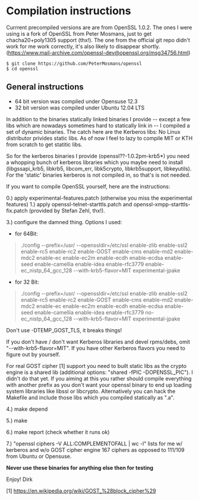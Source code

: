 
Compilation instructions
========================

Currrent precompiled versions are are from OpenSSL 1.0.2. 
The ones I were using is a fork of OpenSSL from Peter Mosmans,
just to get chacha20+poly1305 support (thx!). The one from
the official git repo  didn't work for me work correctly,
it's also likely to disappear shortly.
(https://www.mail-archive.com/openssl-dev@openssl.org/msg34756.html)

    $ git clone https://github.com/PeterMosmans/openssl
    $ cd openssl


General instructions
--------------------

* 64 bit version was compiled under Opensuse 12.3
* 32 bit version was compiled under Ubuntu 12.04 LTS

In addition to the binaries statically linked binaries I provide -- except a few
libs which are nowadays sometimes hard to statically link in -- I compiled a set of
dynamic binaries. The catch here are the Kerberos libs: No Linux
distributor privides static libs. As of now I feel to lazy to compile
MIT or KTH from scratch to get statitic libs.

So for the kerberos binaries I provide (openssl??-1.0.2pm-krb5*) you need a whopping bunch of 
kerberos libraries which you maybe need to install (libgssapi_krb5, libkrb5, libcom_err, 
libk5crypto, libkrb5support, libkeyutils). For the 'static' binaries kerberos is not compiled in, so that's is not needed.


If you want to compile OpenSSL yourself, here are the instructions:

0.) apply experimental-features.patch (otherwise you miss the experimental features)
1.) apply openssl-telnet-starttls.patch and openssl-xmpp-starttls-fix.patch
    (provided by Stefan Zehl, thx!). 

3.) configure the damned thing. Options I used:

* for 64Bit: 
>./config --prefix=/usr/ --openssldir=/etc/ssl enable-zlib enable-ssl2 enable-rc5 enable-rc2 enable-GOST enable-cms enable-md2 enable-mdc2 enable-ec enable-ec2m enable-ecdh enable-ecdsa enable-seed enable-camellia enable-idea enable-rfc3779 enable-ec_nistp_64_gcc_128 --with-krb5-flavor=MIT experimental-jpake  

* for 32 Bit: 
> ./config --prefix=/usr/ --openssldir=/etc/ssl enable-zlib enable-ssl2 enable-rc5 enable-rc2 enable-GOST enable-cms enable-md2 enable-mdc2 enable-ec enable-ec2m enable-ecdh enable-ecdsa enable-seed enable-camellia enable-idea enable-rfc3779 no-ec_nistp_64_gcc_128 --with-krb5-flavor=MIT experimental-jpake 

Don't use -DTEMP_GOST_TLS, it breaks things!

If you don't have / don't want Kerberos libraries and devel rpms/debs, omit "--with-krb5-flavor=MIT". 
If you have other Kerberos flavors you need to figure out by yourself.

For real GOST cipher [1] support you need to built static libs as the crypto
engine is a shared lib (additional options: "shared -fPIC -DOPENSSL_PIC"). I didn't
do that yet.  If you aiming at this you rather should compile everything with another prefix 
as you don't want your openssl binary to end up loading system libraries like libssl or
libcrypto. Alternatively you can hack the Makefile and include those
libs which you compiled statically as ".a".

4.) make depend

5.) make

6.) make report (check whether it runs ok)

7.) "openssl ciphers -V ALL:COMPLEMENTOFALL | wc -l" lists for me w/ kerberos and w/o GOST cipher engine
     167 ciphers as opposed to 111/109 from Ubuntu or Opensuse.

**Never use these binaries for anything else then for testing**


Enjoy!  Dirk


[1] https://en.wikipedia.org/wiki/GOST_%28block_cipher%29

